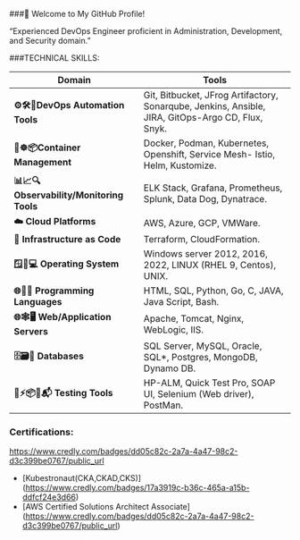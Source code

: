 ###🚀 Welcome to My GitHub Profile!

“Experienced DevOps Engineer proficient in Administration, Development, and Security domain.” 

###TECHNICAL SKILLS:

| **Domain**                        |  **Tools**
|-----------------------------------|----------------------------------------------------------------------------------------------------|
|**⚙️🛠️🚀DevOps Automation Tools**| Git, Bitbucket, JFrog Artifactory, Sonarqube, Jenkins, Ansible, JIRA, GitOps-Argo CD, Flux, Snyk. |
|**🐳☸️📦Container Management**  |	Docker, Podman, Kubernetes, Openshift, Service Mesh- Istio, Helm, Kustomize.                         |
| **📊📈🔍Observability/Monitoring Tools** | 	ELK Stack, Grafana, Prometheus, Splunk, Data Dog, Dynatrace.                        |
| **☁️ Cloud Platforms**          | AWS, Azure, GCP, VMWare.                                                                      |
| **📜 Infrastructure as Code**   | Terraform, CloudFormation.                                                                  |
| **🪟🐧💻 Operating System**    | Windows server 2012, 2016, 2022, LINUX (RHEL 9, Centos), UNIX.                               |
| **🌐🐍📜 Programming Languages** | HTML, SQL, Python, Go, C, JAVA, Java Script, Bash.                                           |
| **🌐🕸️🖥️ Web/Application Servers**| 	Apache, Tomcat, Nginx, WebLogic, IIS.                                                     |
| **🗄️🗃️🐘 Databases**              | SQL Server, MySQL, Oracle, SQL*, Postgres, MongoDB, Dynamo DB.                             |
| **🧪⚡📦🚗📬 Testing Tools**	| HP-ALM, Quick Test Pro, SOAP UI, Selenium (Web driver), PostMan.                               |

### Certifications:
https://www.credly.com/badges/dd05c82c-2a7a-4a47-98c2-d3c399be0767/public_url

- [Kubestronaut(CKA,CKAD,CKS)] (https://www.credly.com/badges/17a3919c-b36c-465a-a15b-ddfcf24e3d66)
- [AWS Certified Solutions Architect Associate] (https://www.credly.com/badges/dd05c82c-2a7a-4a47-98c2-d3c399be0767/public_url)


<!--
**devkiran2018/devkiran2018** is a ✨ _special_ ✨ repository because its `README.md` (this file) appears on your GitHub profile.

Here are some ideas to get you started:

- 🔭 I’m currently working on ...
- 🌱 I’m currently learning ...
- 👯 I’m looking to collaborate on ...
- 🤔 I’m looking for help with ...
- 💬 Ask me about ...
- 📫 How to reach me: ...
- 😄 Pronouns: ...
- ⚡ Fun fact: ...
-->
